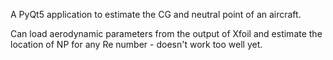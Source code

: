 A PyQt5 application to estimate the CG and neutral point of an aircraft.

Can load aerodynamic parameters from the output of Xfoil and estimate
the location of NP for any Re number - doesn't work too well yet.

